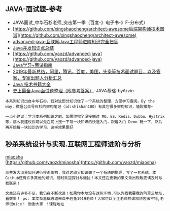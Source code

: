 ## JAVA-面试题-参考
>
- JAVA面试_中华石杉老师_突击第一季（百度-》电子书-》F-分布式）
- [https://github.com/xingshaocheng/architect-awesome后端架构师技术图谱](https://github.com/xingshaocheng/architect-awesome)
- [advanced-java-互联网Java工程师进阶知识完全扫盲](https://github.com/doocs/advanced-java)<br>
- [Java并发知识点总结](https://github.com/CL0610/Java-concurrency)<br>
- [https://github.com/yaozd/advanced-java](https://github.com/yaozd/advanced-java)
- [Java学习+面试指南](https://github.com/Snailclimb/JavaGuide)
- [2019年最新总结，阿里，腾讯，百度，美团，头条等技术面试题目，以及答案，专家出题人分析汇总](https://github.com/0voice/interview_internal_reference)
- [Java 技术书籍大全](https://github.com/sorenduan/awesome-java-books)
- [史上最全Java面试题整理（附参考答案）](https://blog.csdn.net/qq_41701956/article/details/88572728)-JAVA基础-byArvin
```
本系列知识出自中华石杉，我对这部分知识做了一个系统的整理，方便学习查阅。By the way，微信公众号石杉的架构笔记（id:shishan100）有其它很多架构知识，墙裂推荐~

一点小建议：学习本系列知识之前，如果你完全没接触过 MQ、ES、Redis、Dubbo、Hystrix 等，那么我建议你可以先在网上搜一下每一块知识的快速入门，跟着入门 Demo 玩一下，然后再开始每一块知识的学习，这样效果更好
```

## 秒杀系统设计与实现.互联网工程师进阶与分析
>
[miaosha](https://github.com/qiurunze123/miaosha)<br>
[https://github.com/yaozd/miaosha](https://github.com/yaozd/miaosha)
```
高并发大流量如何进行秒杀架构，我对这部分知识做了一个系统的整理，写了一套系统。本GitHub还有许多其他的知识，随时欢迎探讨与骚扰！本文还在更新如果文章出现瑕疵请及时与我联系！

文章还有许多不足，我仍在不断改进！如果你本地没有这些环境,可以先找我要我的阿里云地址,看效果！ ps: 本文章基础思路来自于若鱼1919老师！大家可以关注老师的课和博客很不错,老师很nice！ 谢谢大家 ！课程地址
```